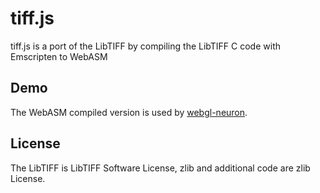 # tiff.js

tiff.js is a port of the LibTIFF by compiling the LibTIFF C code with Emscripten to WebASM

## Demo

The WebASM compiled version is used by [webgl-neuron](https://github.com/Twinklebear/webgl-neuron).

## License

The LibTIFF is LibTIFF Software License, zlib and additional code are zlib License.
